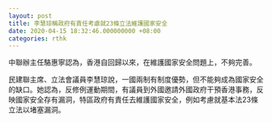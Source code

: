 ```yaml
---
layout: post
title: 李慧琼稱政府有責任考慮就23條立法維護國家安全
date: 2020-04-15 18:32:46.000000000 +08:00
categories: rthk
---
```


中聯辦主任駱惠寧認為，香港自回歸以來，在維護國家安全問題上，不夠完善。

民建聯主席、立法會議員李慧琼說，一國兩制有制度優勢，但不能夠成為國家安全的缺口。她認為，反修例運動期間，有議員到外國邀請外國政府干預香港事務，反映國家安全存有漏洞，特區政府有責任去維護國家安全，例如考慮就基本法23條立法以堵塞漏洞。
